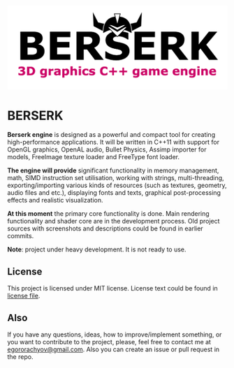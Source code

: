 ![Project logo](https://github.com/EgorOrachyov/Berserk/blob/master/Docs/Pictures/BerserkLogoMain.png)

# BERSERK

**Berserk engine** is designed as a powerful and compact tool for creating high-performance applications.
It will be written in C++11 with support for OpenGL graphics, OpenAL audio, Bullet Physics, 
Assimp importer for models, FreeImage texture loader and FreeType font loader.


**The engine will provide** significant functionality in memory management, math, 
SIMD instruction set utilisation, working with strings, multi-threading, 
exporting/importing various kinds of resources (such as textures, geometry, audio files and etc.),
displaying fonts and texts, graphical post-processing effects and realistic visualization.

**At this moment** the primary core functionality is done. Main rendering functionality and 
shader core are in the development process. Old project sources with screenshots and
descriptions could be found in earlier commits. 

**Note**: project under heavy development. It is not ready to use. 

## License

This project is licensed under MIT license. License text could be found in 
[license file](https://github.com/EgorOrachyov/Berserk/blob/master/LICENSE.md).

## Also

If you have any questions, ideas, how to improve/implement something, or you want to 
contribute to the project, please, feel free to contact me at egororachyov@gmail.com.
Also you can create an issue or pull request in the repo.